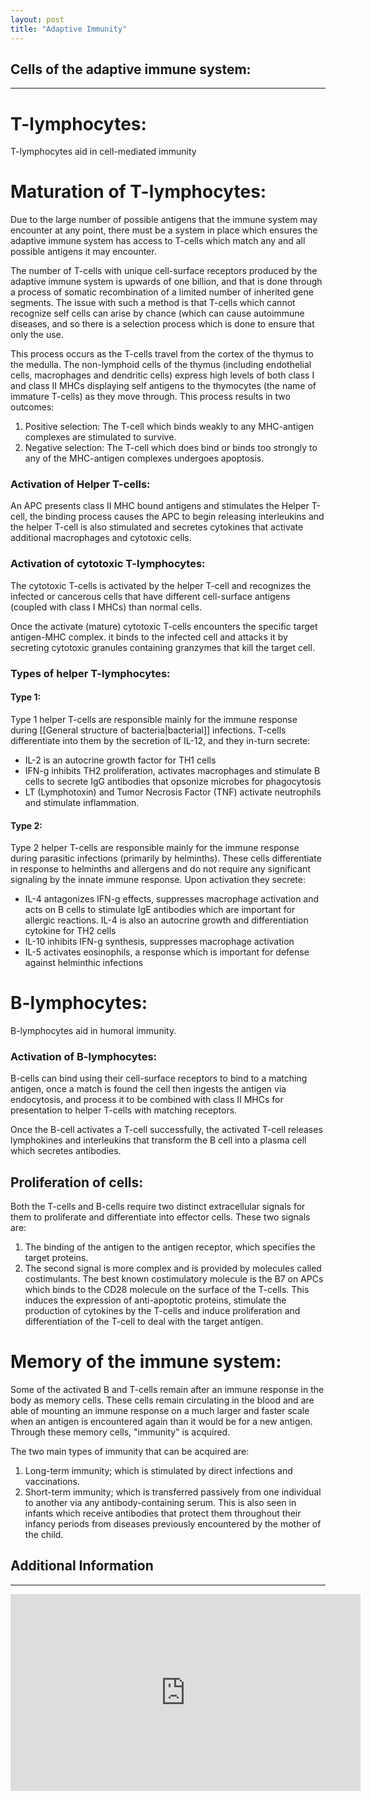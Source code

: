 ```yaml
---
layout: post
title: "Adaptive Immunity"
---
```


## Cells of the adaptive immune system: 
---
# T-lymphocytes:
T-lymphocytes aid in cell-mediated immunity

# Maturation of T-lymphocytes:

Due to the large number of possible antigens that the immune system may encounter at any point, there must be a system in place which ensures the adaptive immune system has access to T-cells which match any and all possible antigens it may encounter.

The number of T-cells with unique cell-surface receptors produced by the adaptive immune system is upwards of one billion, and that is done through a process of somatic recombination of a limited number of inherited gene segments. The issue with such a method is that T-cells which cannot recognize self cells can arise by chance (which can cause autoimmune diseases, and so there is a selection process which is done to ensure that only the use.

This process occurs as the T-cells travel from the cortex of the thymus to the medulla. The non-lymphoid cells of the thymus (including endothelial cells, macrophages and dendritic cells) express high levels of both class I and class II MHCs displaying self antigens to the thymocytes (the name of immature T-cells) as they move through. This process results in two outcomes:
1. Positive selection: The T-cell which binds weakly to any MHC-antigen complexes are stimulated to survive.
2. Negative selection: The T-cell which does bind or binds too strongly to any of the MHC-antigen complexes undergoes apoptosis.

### Activation of Helper T-cells:
An APC presents class II MHC bound antigens and stimulates the Helper T-cell, the binding process causes the APC to begin releasing interleukins and the helper T-cell is also stimulated and secretes cytokines that activate additional macrophages and cytotoxic cells.


### Activation of cytotoxic T-lymphocytes:
The cytotoxic T-cells is activated by the helper T-cell and recognizes the infected or cancerous cells that have different cell-surface antigens (coupled with class I MHCs) than normal cells.

Once the activate (mature) cytotoxic T-cells encounters the specific target antigen-MHC complex. it binds to the infected cell and attacks it by secreting cytotoxic granules containing granzymes that kill the target cell.

### Types of helper T-lymphocytes:
#### Type 1:
Type 1 helper T-cells are responsible mainly for the immune response during [[General structure of bacteria|bacterial]] infections. T-cells differentiate into them by the secretion of IL-12, and they in-turn secrete:

- IL-2 is an autocrine growth factor for TH1 cells
- IFN-g inhibits TH2 proliferation, activates macrophages and stimulate B cells to secrete IgG antibodies that opsonize microbes for phagocytosis
- LT (Lymphotoxin) and Tumor Necrosis Factor (TNF) activate neutrophils and stimulate inflammation.

#### Type 2:
Type 2 helper T-cells are responsible mainly for the immune response during parasitic infections (primarily by helminths). These cells differentiate in response to helminths and allergens and do not require any significant signaling by the innate immune response. Upon activation they secrete:

- IL-4 antagonizes IFN-g effects, suppresses macrophage activation and acts on B cells to stimulate IgE antibodies which are important for allergic reactions. IL-4 is also an autocrine growth and differentiation cytokine for TH2 cells
- IL-10 inhibits IFN-g synthesis, suppresses macrophage activation
- IL-5 activates eosinophils, a response which is important for defense against helminthic infections


# B-lymphocytes:
B-lymphocytes aid in humoral immunity.

### Activation of B-lymphocytes:
B-cells can bind using their cell-surface receptors to bind to a matching antigen, once a match is found the cell then ingests the antigen via endocytosis, and process it to be combined with class II MHCs for presentation to helper T-cells with matching receptors.

Once the B-cell activates a T-cell successfully, the activated T-cell releases lymphokines and interleukins that transform the B cell into a plasma cell which secretes antibodies. 

## Proliferation of cells:
Both the T-cells and B-cells require two distinct extracellular signals for them to proliferate and differentiate into effector cells. These two signals are:
1. The binding of the antigen to the antigen receptor, which specifies the target proteins.
2. The second signal is more complex and is provided by molecules called costimulants. The best known costimulatory molecule is the B7 on APCs which binds to the CD28 molecule on the surface of the T-cells. This induces the expression of anti-apoptotic proteins, stimulate the production of cytokines by the T-cells and induce proliferation and differentiation of the T-cell to deal with the target antigen.

# Memory of the immune system:
Some of the activated B and T-cells remain after an immune response in the body as memory cells. These cells remain circulating in the blood and are able of mounting an immune response on a much larger and faster scale when an antigen is encountered again than it would be for a new antigen. Through these memory cells, "immunity" is acquired.

The two main types of immunity that can be acquired are:
1. Long-term immunity; which is stimulated by direct infections and vaccinations.
2. Short-term immunity; which is transferred passively from one individual to another via any antibody-containing serum. This is also seen in infants which receive antibodies that protect them throughout their infancy periods from diseases previously encountered by the mother of the child.
 
## Additional Information
---
<iframe width="560" height="315" src="https://www.youtube.com/embed/7_hiaCq2rew" title="YouTube video player" frameborder="0" allow="accelerometer; autoplay; clipboard-write; encrypted-media; gyroscope; picture-in-picture" allowfullscreen></iframe>
